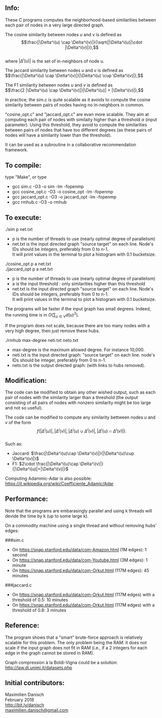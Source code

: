 ## Info:

These C programs computes the neighborhood-based similarities between each pair of nodes in a very large directed graph.

The cosine similarity between nodes $u$ and $v$ is defined as  
$$\frac{|\Delta^i(u) \cap \Delta^i(v)|}{\sqrt{|\Delta^i(u)|\cdot |\Delta^i(v)|}},$$  
where $|\Delta^i(u)|$ is the set of in-neighbors of node u.

The jaccard similarity between nodes $u$ and $v$ is defined as  
$$\frac{|\Delta^i(u) \cap \Delta^i(v)|}|\Delta^i(u) \cup \Delta^i(v)|},$$

The F1 similarity between nodes $u$ and $v$ is defined as  
$$\frac{2 |\Delta^i(u) \cap \Delta^i(v)|}|\Delta^i(u)| + |\Delta^i(v)|},$$

In practice, the sim.c is quite scalable as it avoids to compute the cosine similarity between pairs of nodes having no in-neighbors in common. 

"cosine_opt.c" and "jaccard_opt.c" are evan more scalable. They aim at computing each pair of nodes with similaity higher than a threshold $\alpha$ (input parameter). Using this threshold, they avoid to compute the similarities between pairs of nodes that have too different degrees (as these pairs of nodes will have a similarity lower than the threshold).

It can be used as a subroutine in a collaborative recommendation framework.

## To compile:
type "Make", or type
- gcc sim.c -O3 -o sim -lm -fopenmp 
- gcc cosine_opt.c -O3 -o cosine_opt -lm -fopenmp 
- gcc jaccard_opt.c -O3 -o jaccard_opt -lm -fopenmp 
- gcc rmhub.c -O3 -o rmhub

## To execute:

./sim p net.txt
- p is the number of threads to use (nearly optimal degree of parallelism)
- net.txt is the input directed graph "source target" on each line. Node's IDs should be integers, preferably from 0 to n-1.  
It will print values in the terminal to plot a histogram with 0.1 bucketsize.

./cosine_opt p a net.txt  
./jaccard_opt p a net.txt
- p is the number of threads to use (nearly optimal degree of parallelism)
- a is the input threshold : only similarities higher than this threshold
- net.txt is the input directed graph "source target" on each line. Node's IDs should be integers, preferably from 0 to n-1.  
It will print values in the terminal to plot a histogram with 0.1 bucketsize.


The programs will be faster if the input graph has small degrees. Indeed, the running time is in $O(\sum_{u\in V} d(u)^2)$.

If the program does not scale, because there are too many nodes with a very high degree, then just remove these hubs.

./rmhub max-degree neti.txt neto.txt

- max-degree is the maximum allowed degree. For instance 10,000.
- neti.txt is the input directed graph: "source target" on each line. node's IDs should be integer, preferably from 0 to n-1.
- neto.txt is the output directed graph: (with links to hubs removed).

## Modification:

The code can be modified to obtain any other wished output, such as each pair of nodes with the similarity larger than a threshold (the output consisting of all pairs of nodes with nonzero similarity might be too large and not so useful).

The code can be modified to compute any similarity bettween nodes $u$ and $v$ of the form  
$$f(|\Delta^i(u)|,|\Delta^i(v)|, |\Delta^i(u)\cup \Delta^i(v)|, |\Delta^i(u)\cap \Delta^i(v)|).$$  
Such as:
- Jaccard: $\frac{|\Delta^i(u)\cap \Delta^i(v)|}{|\Delta^i(u)\cup \Delta^i(v)|}$
- F1: $2\cdot \frac{|\Delta^i(u)\cap \Delta^i(v)|}{|\Delta^i(u)|+|\Delta^i(v)|}$

Computing Adammic-Adar is also possible: https://it.wikipedia.org/wiki/Coefficiente_Adamic/Adar


## Performance:
Note that the programs are embarasingly parallel and using k threads will devide the time by k (up to some large k).

On a commodity machine using a single thread and without removing hubs' edges:

###sim.c
- On https://snap.stanford.edu/data/com-Amazon.html (1M edges): 1 second
- On https://snap.stanford.edu/data/com-Youtube.html (3M edges): 1 minute
- On https://snap.stanford.edu/data/com-Orkut.html (117M edges): 45 minutes

###jaccard.c
- On https://snap.stanford.edu/data/com-Orkut.html (117M edges) with a threshold of 0.5: 10 minutes
- On https://snap.stanford.edu/data/com-Orkut.html (117M edges) with a threshold of 0.8: 3 minutes

## Reference:

The program shows that a "smart" brute-force approach is relatively scalable for this problem. The only problem being the RAM: it does not scale if the input graph does not fit in RAM (i.e., if a 2 integers for each edge in the graph cannot be stored in RAM).
 
Graph compression à la Boldi-Vigna could be a solution: http://law.di.unimi.it/datasets.php

## Initial contributors:

Maximilien Danisch  
February 2018  
http://bit.ly/danisch  
maximilien.danisch@gmail.com
